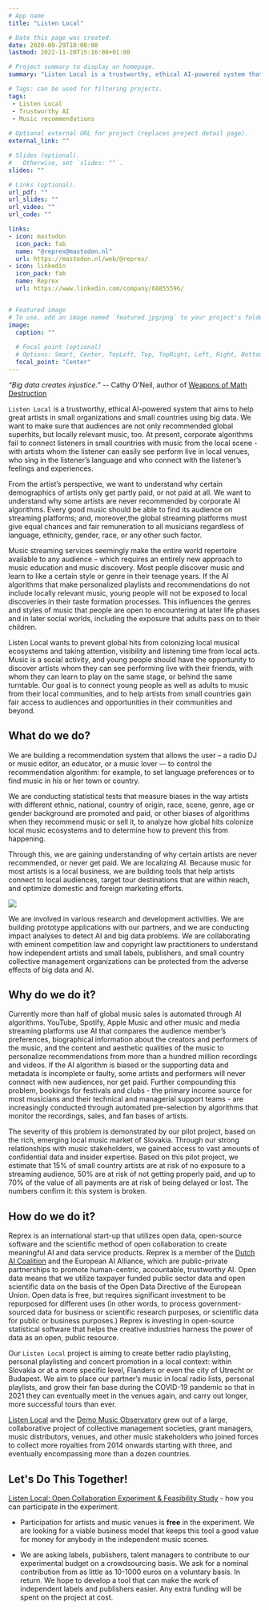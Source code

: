 ```yaml
---
# App name
title: "Listen Local"

# Date this page was created.
date: 2020-09-29T10:00:00
lastmod: 2022-11-20T15:16:00+01:00

# Project summary to display on homepage.
summary: "Listen Local is a trustworthy, ethical AI-powered system that aims to help great artists in small organizations and small countries using big data."

# Tags: can be used for filtering projects.
tags: 
 - Listen Local
 - Trustworthy AI
 - Music recommendations
 
# Optional external URL for project (replaces project detail page).
external_link: ""

# Slides (optional).
#   Otherwise, set `slides: ""`.
slides: ""

# Links (optional).
url_pdf: ""
url_slides: ""
url_video: ""
url_code: ""

links:
- icon: mastodon
  icon_pack: fab
  name: "@reprex@mastodon.nl"
  url: https://mastodon.nl/web/@reprex/
- icon: linkedin
  icon_pack: fab
  name: Reprex
  url: https://www.linkedin.com/company/68855596/


# Featured image
# To use, add an image named `featured.jpg/png` to your project's folder. 
image:
  caption: ""
  
  # Focal point (optional)
  # Options: Smart, Center, TopLeft, Top, TopRight, Left, Right, BottomLeft, Bottom, BottomRight
  focal_point: "Center"
---
```


*“Big data creates injustice.”* -- Cathy O'Neil, author of [Weapons of Math Destruction](https://blogs.scientificamerican.com/roots-of-unity/review-weapons-of-math-destruction/)


`Listen Local` is a trustworthy, ethical AI-powered system that aims to help great artists in small organizations and small countries using big data. We want to make sure that audiences are not only recommended global superhits, but locally relevant music, too. At present, corporate algorithms fail to connect listeners in small countries with music from the local scene - with artists whom the listener can easily see perform live in local venues, who sing in the listener’s language and who connect with the listener’s feelings and experiences.

From the artist’s perspective, we want to understand why certain demographics of artists  only get partly paid, or not paid at all. We want to understand why some artists are never recommended by corporate AI algorithms. Every good music should be able to find its audience on streaming platforms; and, moreover,the global streaming platforms must give equal chances and fair remuneration to all musicians regardless of language, ethnicity, gender, race, or any other such factor. 

Music streaming services seemingly make the entire world repertoire available to any audience – which requires an entirely new approach to music education and music discovery. Most people discover music and learn to like a certain style or genre in their teenage years. If the AI algorithms that make personalized playlists and recommendations do not include locally relevant music, young people will not be exposed to local discoveries in their taste formation processes. This influences the genres and styles of music that people are open to encountering at later life phases and in later social worlds, including the exposure that adults pass on to their children.

Listen Local wants to prevent global hits from colonizing local musical ecosystems and taking attention, visibility and listening time from local acts. Music is a social activity, and young people should have the opportunity to discover artists whom they can see performing live with their friends, with whom they can learn to play on the same stage, or behind the same turntable. Our goal is to connect young people as well as adults to  music from  their local communities, and to help artists from small countries gain fair access to audiences and opportunities in their communities and beyond.

## What do we do?
We are building a recommendation system that allows the user – a radio DJ or music editor, an educator, or a music lover –- to control the recommendation algorithm: for example, to set language preferences or to find music in his or her town or country.

We are conducting statistical tests that measure biases in the way artists with different ethnic, national, country of origin, race, scene, genre, age or gender background are promoted and paid, or other biases of algorithms when they recommend music or sell it, to analyze how global hits colonize local music ecosystems and to determine how to prevent this from happening.

Through this, we are gaining understanding of why certain artists are never recommended, or never get paid.
We are localizing AI. Because music for most artists is a local business, we are building tools that help artists connect to local audiences, target tour destinations that are within reach, and optimize domestic and foreign marketing efforts.

![](https://dataandlyrics.com/post/2020-12-15-alternative-recommendations/mind_map_recommendations_hu598e31fbda7e27fa2531c6d1d2d7129e_95495_2000x2000_fit_q90_lanczos.jpg)

We are involved in various research and development activities. We are building prototype applications with our partners, and we are conducting impact analyses to detect AI and big data problems. We are collaborating with eminent competition law and copyright law practitioners to understand how independent artists and small labels, publishers, and small country collective management organizations can be protected from the adverse effects of big data and AI.
 
## Why do we do it?
Currently more than half of global music sales is automated through AI algorithms.  YouTube, Spotify, Apple Music and other music and media streaming platforms use AI that compares the audience member’s preferences, biographical information about the creators and performers of the music, and the content and aesthetic qualities of the music to personalize recommendations from more than a hundred million recordings and videos. If the AI algorithm is biased or the supporting data and metadata is incomplete or faulty, some artists and performers will never connect  with new audiences, nor get paid. Further compounding this problem, bookings for festivals and clubs - the primary income source for most musicians and their technical and managerial support teams - are increasingly conducted through automated pre-selection by algorithms that monitor the recordings, sales, and fan bases of artists.

The severity of this problem is demonstrated by our pilot project, based on the rich, emerging local music market of Slovakia. Through our strong relationships with music stakeholders, we gained access to vast amounts of confidential data and insider expertise. Based on this pilot project, we estimate that 15% of small country artists are at risk of no exposure to a streaming audience, 50% are at risk of not getting properly paid, and up to 70% of the value of all payments are at risk of being delayed or lost. The numbers confirm it:  this system is broken.


## How do we do it?

Reprex is an international start-up that utilizes open data, open-source software and the scientific method of open collaboration to create meaningful AI and data service products. Reprex is a member of the [Dutch AI Coalition](post/2021-02-16-nlaic/) and the European AI Alliance, which are public-private partnerships to promote human-centric, accountable, trustworthy AI. Open data means that we utilize taxpayer funded public sector data and open scientific data on the basis of the Open Data Directive of the European Union. Open data is free, but requires significant investment to be repurposed for different uses (in other words, to process government-sourced data for business or scientific research purposes, or scientific data for public or business purposes.)  Reprex is investing in open-source statistical software that helps the creative industries harness the power of data as an open,  public resource.

Our `Listen Local` project is aiming to create better radio playlisting, personal playlisting and concert promotion in a local context: within Slovakia or at a more specific level, Flanders or even the city of Utrecht or Budapest. We aim to place our partner’s music in local radio lists, personal playlists, and grow their fan base during the COVID-19 pandemic so that in 2021 they can eventually meet in the venues again, and carry out longer, more successful tours than ever. 

[Listen Local](https://listenlocal.community/index.html) and the [Demo Music Observatory](https://music.dataobservatory.eu/) grew out of a large, collaborative project of collective management societies, grant managers, music distributors, venues, and other music stakeholders who joined forces to collect more royalties from 2014 onwards starting with three, and eventually encompassing more than a dozen countries.

## Let's Do This Together!

[Listen Local: Open Collaboration Experiment & Feasibility Study](https://dataandlyrics.com/post/2020-10-19-listen-local/) - how you can participate in the experiment.

* Participation for artists and music venues is **free** in the experiment. We are looking for a viable business model that keeps this tool a good value for money for anybody in the independent music scenes.

* We are asking labels, publishers, talent managers to contribute to our experimental budget on a crowdsourcing basis.  We ask for a nominal contribution from as little as 10-1000 euros on a voluntary basis.  In return. We hope to develop a tool that can make the work of independent labels and publishers easier. Any extra funding will be spent on the project at cost.
